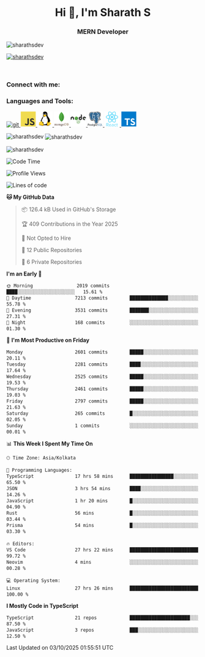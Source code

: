 <h1 align="center">Hi 👋, I'm Sharath S</h1>
<h3 align="center">MERN Developer</h3>

<p align="left"> <img src="https://komarev.com/ghpvc/?username=sharathsdev&label=Profile%20views&color=0e75b6&style=flat" alt="sharathsdev" /> </p>

<p align="left"> <a href="https://github.com/ryo-ma/github-profile-trophy"><img src="https://github-profile-trophy.vercel.app/?username=sharathsdev" alt="sharathsdev" /></a> </p>

<p align="left"> <a href="https://twitter.com/" target="blank"><img src="https://img.shields.io/twitter/follow/?logo=twitter&style=for-the-badge" alt="" /></a> </p>

<h3 align="left">Connect with me:</h3>
<p align="left">
</p>

<h3 align="left">Languages and Tools:</h3>
<p align="left"> <a href="https://git-scm.com/" target="_blank" rel="noreferrer"> <img src="https://www.vectorlogo.zone/logos/git-scm/git-scm-icon.svg" alt="git" width="40" height="40"/> </a> <a href="https://developer.mozilla.org/en-US/docs/Web/JavaScript" target="_blank" rel="noreferrer"> <img src="https://raw.githubusercontent.com/devicons/devicon/master/icons/javascript/javascript-original.svg" alt="javascript" width="40" height="40"/> </a> <a href="https://www.linux.org/" target="_blank" rel="noreferrer"> <img src="https://raw.githubusercontent.com/devicons/devicon/master/icons/linux/linux-original.svg" alt="linux" width="40" height="40"/> </a> <a href="https://www.mongodb.com/" target="_blank" rel="noreferrer"> <img src="https://raw.githubusercontent.com/devicons/devicon/master/icons/mongodb/mongodb-original-wordmark.svg" alt="mongodb" width="40" height="40"/> </a> <a href="https://nodejs.org" target="_blank" rel="noreferrer"> <img src="https://raw.githubusercontent.com/devicons/devicon/master/icons/nodejs/nodejs-original-wordmark.svg" alt="nodejs" width="40" height="40"/> </a> <a href="https://www.postgresql.org" target="_blank" rel="noreferrer"> <img src="https://raw.githubusercontent.com/devicons/devicon/master/icons/postgresql/postgresql-original-wordmark.svg" alt="postgresql" width="40" height="40"/> </a> <a href="https://reactjs.org/" target="_blank" rel="noreferrer"> <img src="https://raw.githubusercontent.com/devicons/devicon/master/icons/react/react-original-wordmark.svg" alt="react" width="40" height="40"/> </a> <a href="https://www.typescriptlang.org/" target="_blank" rel="noreferrer"> <img src="https://raw.githubusercontent.com/devicons/devicon/master/icons/typescript/typescript-original.svg" alt="typescript" width="40" height="40"/> </a> </p>

<p><img align="left" src="https://github-readme-stats.vercel.app/api/top-langs?username=sharathsdev&show_icons=true&locale=en&layout=compact" alt="sharathsdev" /></p>

<p>&nbsp;<img align="center" src="https://github-readme-stats.vercel.app/api?username=sharathsdev&show_icons=true&locale=en" alt="sharathsdev" /></p>

<p><img align="center" src="https://github-readme-streak-stats.herokuapp.com/?user=sharathsdev&" alt="sharathsdev" /></p>
 
 <!--START_SECTION:waka-->
![Code Time](http://img.shields.io/badge/Code%20Time-1%2C179%20hrs%206%20mins-blue)

![Profile Views](http://img.shields.io/badge/Profile%20Views-12-blue)

![Lines of code](https://img.shields.io/badge/From%20Hello%20World%20I%27ve%20Written-12.1%20million%20lines%20of%20code-blue)

**🐱 My GitHub Data** 

> 📦 126.4 kB Used in GitHub's Storage 
 > 
> 🏆 409 Contributions in the Year 2025
 > 
> 🚫 Not Opted to Hire
 > 
> 📜 12 Public Repositories 
 > 
> 🔑 6 Private Repositories 
 > 
**I'm an Early 🐤** 

```text
🌞 Morning                2019 commits        ████░░░░░░░░░░░░░░░░░░░░░   15.61 % 
🌆 Daytime                7213 commits        ██████████████░░░░░░░░░░░   55.78 % 
🌃 Evening                3531 commits        ███████░░░░░░░░░░░░░░░░░░   27.31 % 
🌙 Night                  168 commits         ░░░░░░░░░░░░░░░░░░░░░░░░░   01.30 % 
```
📅 **I'm Most Productive on Friday** 

```text
Monday                   2601 commits        █████░░░░░░░░░░░░░░░░░░░░   20.11 % 
Tuesday                  2281 commits        ████░░░░░░░░░░░░░░░░░░░░░   17.64 % 
Wednesday                2525 commits        █████░░░░░░░░░░░░░░░░░░░░   19.53 % 
Thursday                 2461 commits        █████░░░░░░░░░░░░░░░░░░░░   19.03 % 
Friday                   2797 commits        █████░░░░░░░░░░░░░░░░░░░░   21.63 % 
Saturday                 265 commits         █░░░░░░░░░░░░░░░░░░░░░░░░   02.05 % 
Sunday                   1 commits           ░░░░░░░░░░░░░░░░░░░░░░░░░   00.01 % 
```


📊 **This Week I Spent My Time On** 

```text
🕑︎ Time Zone: Asia/Kolkata

💬 Programming Languages: 
TypeScript               17 hrs 58 mins      ████████████████░░░░░░░░░   65.50 % 
JSON                     3 hrs 54 mins       ████░░░░░░░░░░░░░░░░░░░░░   14.26 % 
JavaScript               1 hr 20 mins        █░░░░░░░░░░░░░░░░░░░░░░░░   04.90 % 
Rust                     56 mins             █░░░░░░░░░░░░░░░░░░░░░░░░   03.44 % 
Prisma                   54 mins             █░░░░░░░░░░░░░░░░░░░░░░░░   03.30 % 

🔥 Editors: 
VS Code                  27 hrs 22 mins      █████████████████████████   99.72 % 
Neovim                   4 mins              ░░░░░░░░░░░░░░░░░░░░░░░░░   00.28 % 

💻 Operating System: 
Linux                    27 hrs 26 mins      █████████████████████████   100.00 % 
```

**I Mostly Code in TypeScript** 

```text
TypeScript               21 repos            ██████████████████████░░░   87.50 % 
JavaScript               3 repos             ███░░░░░░░░░░░░░░░░░░░░░░   12.50 % 
```




 Last Updated on 03/10/2025 01:55:51 UTC
<!--END_SECTION:waka-->
